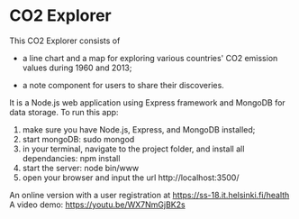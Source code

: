 # CO2 Explorer
 
This CO2 Explorer consists of

- a line chart and a map for exploring various countries' CO2 emission values during 1960 and 2013;

- a note component for users to share their discoveries.

It is a Node.js web application using Express framework and MongoDB for data storage.
To run this app:
1. make sure you have Node.js, Express, and MongoDB installed;
2. start mongoDB: sudo mongod
3. in your terminal, navigate to the project folder, and install all dependancies: npm install
4. start the server: node bin/www
5. open your browser and input the url http://localhost:3500/

An online version with a user registration at https://ss-18.it.helsinki.fi/health
A video demo: https://youtu.be/WX7NmGjBK2s
